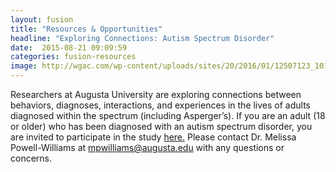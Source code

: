 ```yaml
---
layout: fusion
title: "Resources & Opportunities"
headline: "Exploring Connections: Autism Spectrum Disorder"
date:  2015-08-21 09:09:59
categories: fusion-resources
image: http://wgac.com/wp-content/uploads/sites/20/2016/01/12507123_10154090053794384_4284277683688288671_n.jpg
---
```

Researchers at Augusta University are exploring connections between behaviors, diagnoses, interactions, and experiences in the lives of adults diagnosed within the spectrum (including Asperger’s). If you are an adult (18 or older) who has been diagnosed with an autism spectrum disorder, you are invited to participate in the study <a href="http://augustastate.co1.qualtrics.com/SE/?SID=SV_cFOKo6jKoobbFGZ">here.</a> Please contact Dr. Melissa Powell-Williams at <a href="mailto:mpwilliams@augusta.edu">mpwilliams@augusta.edu</a> with any questions or concerns. 